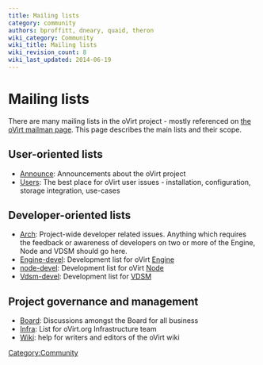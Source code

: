 ```yaml
---
title: Mailing lists
category: community
authors: bproffitt, dneary, quaid, theron
wiki_category: Community
wiki_title: Mailing lists
wiki_revision_count: 8
wiki_last_updated: 2014-06-19
---
```


# Mailing lists

There are many mailing lists in the oVirt project - mostly referenced on [the oVirt mailman page](http://lists.ovirt.org/mailman). This page describes the main lists and their scope.

## User-oriented lists

*   [Announce](http://lists.ovirt.org/mailman/listinfo/announce): Announcements about the oVirt project
*   [Users](http://lists.ovirt.org/mailman/listinfo/users): The best place for oVirt user issues - installation, configuration, storage integration, use-cases

## Developer-oriented lists

*   [Arch](http://lists.ovirt.org/mailman/listinfo/arch): Project-wide developer related issues. Anything which requires the feedback or awareness of developers on two or more of the Engine, Node and VDSM should go here.
*   [Engine-devel](http://lists.ovirt.org/mailman/listinfo/engine-devel): Development list for oVirt [Engine](Engine)
*   [node-devel](http://lists.ovirt.org/mailman/listinfo/node-devel): Development list for oVirt [Node](Node)
*   [Vdsm-devel](http://lists.ovirt.org/mailman/listinfo/vdsm-devel): Development list for [VDSM](VDSM)

## Project governance and management

*   [Board](http://lists.ovirt.org/mailman/listinfo/board): Discussions amongst the Board for all business
*   [Infra](http://lists.ovirt.org/mailman/listinfo/infra): List for oVirt.org Infrastructure team
*   [Wiki](http://lists.ovirt.org/mailman/listinfo/wiki): help for writers and editors of the oVirt wiki

<Category:Community>
